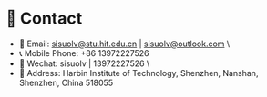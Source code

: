 # 📮 Contact
- 📧  Email: sisuolv@stu.hit.edu.cn | sisuolv@outlook.com  \
- 📞  Mobile Phone: +86 13972227526
- 💬  Wechat: sisuolv | 13972227526  \
- 📍   Address: Harbin Institute of Technology, Shenzhen, Nanshan, Shenzhen, China 518055

